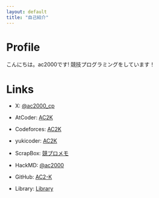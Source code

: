 ```yaml
---
layout: default
title: "自己紹介"
---
```


# Profile

こんにちは。ac2000です! 競技プログラミングをしています！

# Links

- X: [@ac2000_cp](https://x.com/ac2000_cp)

-  AtCoder: [AC2K](https://atcoder.jp/users/AC2K)

- Codeforces: [AC2K](https://codeforces.com/profile/AC2K)

- yukicoder: [AC2K](https://yukicoder.me/users/17347)

- ScrapBox: [競プロメモ](http://scrapbox.io/ac2000-kyopro)

- HackMD: [@ac2000](https://hackmd.io/@ac2000)

- GitHub: [AC2-K](http://github.com/AC2-K)

- Library: [Library](https://ac2-k.github.io/Library/)